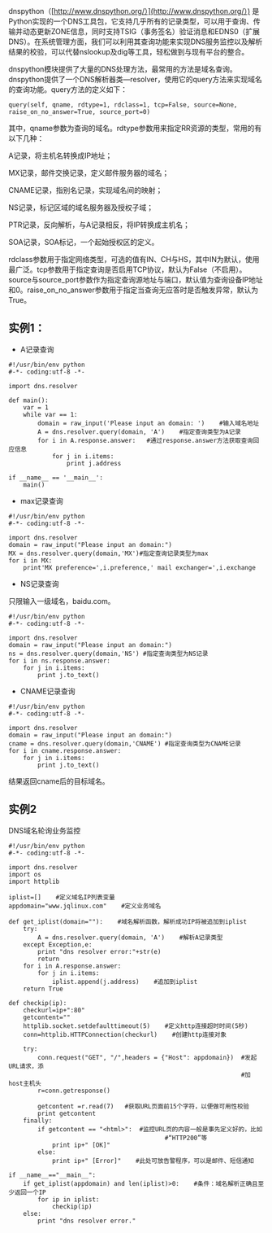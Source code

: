 dnspython（[http://www.dnspython.org/）](http://www.dnspython.org/）) 是Python实现的一个DNS工具包，它支持几乎所有的记录类型，可以用于查询、传输并动态更新ZONE信息，同时支持TSIG（事务签名）验证消息和EDNS0（扩展DNS）。在系统管理方面，我们可以利用其查询功能来实现DNS服务监控以及解析结果的校验，可以代替nslookup及dig等工具，轻松做到与现有平台的整合。

dnspython模块提供了大量的DNS处理方法，最常用的方法是域名查询。dnspython提供了一个DNS解析器类—resolver，使用它的query方法来实现域名的查询功能。query方法的定义如下：

```
query(self, qname, rdtype=1, rdclass=1, tcp=False, source=None, raise_on_no_answer=True, source_port=0)
```

其中，qname参数为查询的域名。rdtype参数用来指定RR资源的类型，常用的有以下几种：

A记录，将主机名转换成IP地址；

MX记录，邮件交换记录，定义邮件服务器的域名；

CNAME记录，指别名记录，实现域名间的映射；

NS记录，标记区域的域名服务器及授权子域；

PTR记录，反向解析，与A记录相反，将IP转换成主机名；

SOA记录，SOA标记，一个起始授权区的定义。

rdclass参数用于指定网络类型，可选的值有IN、CH与HS，其中IN为默认，使用最广泛。tcp参数用于指定查询是否启用TCP协议，默认为False（不启用）。source与source\_port参数作为指定查询源地址与端口，默认值为查询设备IP地址和0。raise\_on\_no\_answer参数用于指定当查询无应答时是否触发异常，默认为True。

## 实例1：

* A记录查询

```
#!/usr/bin/env python
#-*- coding:utf-8 -*-

import dns.resolver

def main():
    var = 1
    while var == 1:
        domain = raw_input('Please input an domain: ')    #输入域名地址
        A = dns.resolver.query(domain, 'A')    #指定查询类型为A记录
        for i in A.response.answer:   #通过response.answer方法获取查询回应信息
            for j in i.items:
                print j.address

if __name__ == '__main__':
    main()
```

* max记录查询

```
#!/usr/bin/env python
#-*- coding:utf-8 -*-

import dns.resolver
domain = raw_input("Please input an domain:")
MX = dns.resolver.query(domain,'MX')#指定查询记录类型为max
for i in MX:
    print'MX preference=',i.preference,' mail exchanger=',i.exchange
```

* NS记录查询

只限输入一级域名，baidu.com。

```
#!/usr/bin/env python
#-*- coding:utf-8 -*-

import dns.resolver
domain = raw_input("Please input an domain:")
ns = dns.resolver.query(domain,'NS') #指定查询类型为NS记录
for i in ns.response.answer:
    for j in i.items:
        print j.to_text()
```

* CNAME记录查询

```
#!/usr/bin/env python
#-*- coding:utf-8 -*-

import dns.resolver
domain = raw_input("Please input an domain:")
cname = dns.resolver.query(domain,'CNAME') #指定查询类型为CNAME记录
for i in cname.response.answer:
    for j in i.items:
        print j.to_text()
```

结果返回cname后的目标域名。

## 实例2

DNS域名轮询业务监控

```
#!/usr/bin/env python
#-*- coding:utf-8 -*-

import dns.resolver
import os
import httplib

iplist=[]    #定义域名IP列表变量
appdomain="www.jqlinux.com"    #定义业务域名

def get_iplist(domain=""):    #域名解析函数，解析成功IP将被追加到iplist
    try:
        A = dns.resolver.query(domain, 'A')    #解析A记录类型
    except Exception,e:
        print "dns resolver error:"+str(e)
        return
    for i in A.response.answer:
        for j in i.items:
            iplist.append(j.address)    #追加到iplist
    return True

def checkip(ip):
    checkurl=ip+":80"
    getcontent=""
    httplib.socket.setdefaulttimeout(5)    #定义http连接超时时间(5秒)
    conn=httplib.HTTPConnection(checkurl)    #创建http连接对象

    try:
        conn.request("GET", "/",headers = {"Host": appdomain})  #发起URL请求，添
                                                                #加host主机头
        r=conn.getresponse()

        getcontent =r.read(7)   #获取URL页面前15个字符，以便做可用性校验
        print getcontent
    finally:
        if getcontent == "<html>":  #监控URL页的内容一般是事先定义好的，比如
                                           #“HTTP200”等
            print ip+" [OK]"
        else:
            print ip+" [Error]"    #此处可放告警程序，可以是邮件、短信通知

if __name__=="__main__":
    if get_iplist(appdomain) and len(iplist)>0:    #条件：域名解析正确且至少返回一个IP
        for ip in iplist:
            checkip(ip)
    else:
        print "dns resolver error."
```



